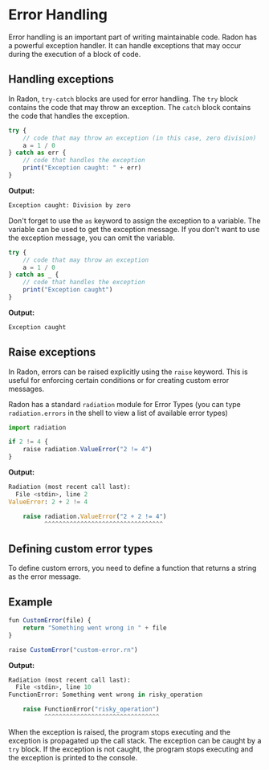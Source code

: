 # Error Handling

Error handling is an important part of writing maintainable code.
Radon has a powerful exception handler. It can handle exceptions that
may occur during the execution of a block of code.

## Handling exceptions

In Radon, `try-catch` blocks are used for error handling. The `try` block
contains the code that may throw an exception. The `catch` block contains
the code that handles the exception.

```js linenums="1" title="exceptions.rn"
try {
    // code that may throw an exception (in this case, zero division)
    a = 1 / 0
} catch as err {
    // code that handles the exception
    print("Exception caught: " + err)
}
```

**Output:**

```bash
Exception caught: Division by zero
```

Don't forget to use the `as` keyword to assign the exception to a variable.
The variable can be used to get the exception message. If you don't want to
use the exception message, you can omit the variable.

```js linenums="1" title="exceptions.rn"
try {
    // code that may throw an exception
    a = 1 / 0
} catch as _ {
    // code that handles the exception
    print("Exception caught")
}
```

**Output:**

```bash
Exception caught
```

## Raise exceptions

In Radon, errors can be raised explicitly using the `raise` keyword. This is useful for enforcing certain conditions or for creating custom error messages.

Radon has a standard `radiation` module for Error Types (you can type `radiation.errors` in the shell to view a list of available error types)

```js linenums="1" title="exceptions.rn"
import radiation

if 2 != 4 {
    raise radiation.ValueError("2 != 4")
}
```

**Output:**

```py
Radiation (most recent call last):
  File <stdin>, line 2
ValueError: 2 + 2 != 4

    raise radiation.ValueError("2 + 2 != 4")
          ^^^^^^^^^^^^^^^^^^^^^^^^^^^^^^^^^

```

## Defining custom error types

To define custom errors, you need to define a function that returns a string as the
error message.

## Example

```js linenums="1" title="custom-error.rn"
fun CustomError(file) {
    return "Something went wrong in " + file
}

raise CustomError("custom-error.rn")
```

**Output:**

```py
Radiation (most recent call last):
  File <stdin>, line 10
FunctionError: Something went wrong in risky_operation

    raise FunctionError("risky_operation")
          ^^^^^^^^^^^^^^^^^^^^^^^^^^^^^^^^

```

When the exception is raised, the program stops executing and the exception is
propagated up the call stack. The exception can be caught by a `try` block. If
the exception is not caught, the program stops executing and the exception
is printed to the console.
